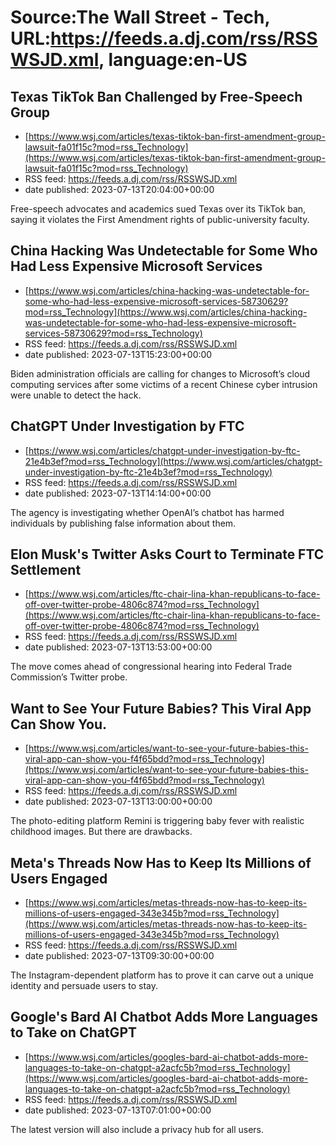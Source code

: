 # Source:The Wall Street - Tech, URL:https://feeds.a.dj.com/rss/RSSWSJD.xml, language:en-US

## Texas TikTok Ban Challenged by Free-Speech Group
 - [https://www.wsj.com/articles/texas-tiktok-ban-first-amendment-group-lawsuit-fa01f15c?mod=rss_Technology](https://www.wsj.com/articles/texas-tiktok-ban-first-amendment-group-lawsuit-fa01f15c?mod=rss_Technology)
 - RSS feed: https://feeds.a.dj.com/rss/RSSWSJD.xml
 - date published: 2023-07-13T20:04:00+00:00

Free-speech advocates and academics sued Texas over its TikTok ban, saying it violates the First Amendment rights of public-university faculty.

## China Hacking Was Undetectable for Some Who Had Less Expensive Microsoft Services
 - [https://www.wsj.com/articles/china-hacking-was-undetectable-for-some-who-had-less-expensive-microsoft-services-58730629?mod=rss_Technology](https://www.wsj.com/articles/china-hacking-was-undetectable-for-some-who-had-less-expensive-microsoft-services-58730629?mod=rss_Technology)
 - RSS feed: https://feeds.a.dj.com/rss/RSSWSJD.xml
 - date published: 2023-07-13T15:23:00+00:00

Biden administration officials are calling for changes to Microsoft’s cloud computing services after some victims of a recent Chinese cyber intrusion were unable to detect the hack.

## ChatGPT Under Investigation by FTC
 - [https://www.wsj.com/articles/chatgpt-under-investigation-by-ftc-21e4b3ef?mod=rss_Technology](https://www.wsj.com/articles/chatgpt-under-investigation-by-ftc-21e4b3ef?mod=rss_Technology)
 - RSS feed: https://feeds.a.dj.com/rss/RSSWSJD.xml
 - date published: 2023-07-13T14:14:00+00:00

The agency is investigating whether OpenAI’s chatbot has harmed individuals by publishing false information about them.

## Elon Musk's Twitter Asks Court to Terminate FTC Settlement
 - [https://www.wsj.com/articles/ftc-chair-lina-khan-republicans-to-face-off-over-twitter-probe-4806c874?mod=rss_Technology](https://www.wsj.com/articles/ftc-chair-lina-khan-republicans-to-face-off-over-twitter-probe-4806c874?mod=rss_Technology)
 - RSS feed: https://feeds.a.dj.com/rss/RSSWSJD.xml
 - date published: 2023-07-13T13:53:00+00:00

The move comes ahead of congressional hearing into Federal Trade Commission’s Twitter probe.

## Want to See Your Future Babies? This Viral App Can Show You.
 - [https://www.wsj.com/articles/want-to-see-your-future-babies-this-viral-app-can-show-you-f4f65bdd?mod=rss_Technology](https://www.wsj.com/articles/want-to-see-your-future-babies-this-viral-app-can-show-you-f4f65bdd?mod=rss_Technology)
 - RSS feed: https://feeds.a.dj.com/rss/RSSWSJD.xml
 - date published: 2023-07-13T13:00:00+00:00

The photo-editing platform Remini is triggering baby fever with realistic childhood images. But there are drawbacks.

## Meta's Threads Now Has to Keep Its Millions of Users Engaged
 - [https://www.wsj.com/articles/metas-threads-now-has-to-keep-its-millions-of-users-engaged-343e345b?mod=rss_Technology](https://www.wsj.com/articles/metas-threads-now-has-to-keep-its-millions-of-users-engaged-343e345b?mod=rss_Technology)
 - RSS feed: https://feeds.a.dj.com/rss/RSSWSJD.xml
 - date published: 2023-07-13T09:30:00+00:00

The Instagram-dependent platform has to prove it can carve out a unique identity and persuade users to stay.

## Google's Bard AI Chatbot Adds More Languages to Take on ChatGPT
 - [https://www.wsj.com/articles/googles-bard-ai-chatbot-adds-more-languages-to-take-on-chatgpt-a2acfc5b?mod=rss_Technology](https://www.wsj.com/articles/googles-bard-ai-chatbot-adds-more-languages-to-take-on-chatgpt-a2acfc5b?mod=rss_Technology)
 - RSS feed: https://feeds.a.dj.com/rss/RSSWSJD.xml
 - date published: 2023-07-13T07:01:00+00:00

The latest version will also include a privacy hub for all users.

